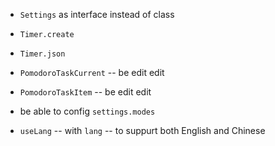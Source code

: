 - `Settings` as interface instead of class

- `Timer.create`
- `Timer.json`

- `PomodoroTaskCurrent` -- be edit edit
- `PomodoroTaskItem` -- be edit edit

- be able to config `settings.modes`

- `useLang` -- with `lang` -- to suppurt both English and Chinese
